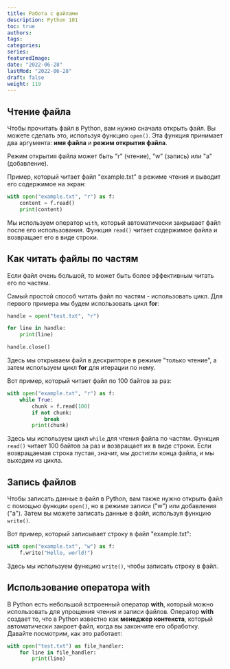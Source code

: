 ```yaml
---
title: Работа с файлами
description: Python 101
toc: true
authors:
tags:
categories:
series:
featuredImage:
date: "2022-06-28"
lastMod: "2022-06-28"
draft: false
weight: 119
---
```


## Чтение файла

Чтобы прочитать файл в Python, вам нужно сначала открыть файл. Вы можете сделать это, используя функцию `open()`. Эта функция принимает два аргумента: **имя файла** и **режим открытия файла**.

Режим открытия файла может быть "r" (чтение), "w" (запись) или "a" (добавление).

Пример, который читает файл "example.txt" в режиме чтения и выводит его содержимое на экран:

```python
with open("example.txt", "r") as f:
    content = f.read()
    print(content)
```

Мы используем оператор `with`, который автоматически закрывает файл после его использования. Функция `read()` читает содержимое файла и возвращает его в виде строки.

## Как читать файлы по частям

Если файл очень большой, то может быть более эффективным читать его по частям.

Самый простой способ читать файл по частям - использовать цикл. Для первого примера мы будем использовать цикл **for**:

```python
handle = open("test.txt", "r")

for line in handle:
    print(line)

handle.close()
```

Здесь мы открываем файл в дескрипторе в режиме "только чтение", а затем используем цикл **for** для итерации по нему.

Вот пример, который читает файл по 100 байтов за раз:

```python
with open("example.txt", "r") as f:
    while True:
        chunk = f.read(100)
        if not chunk:
            break
        print(chunk)
```

Здесь мы используем цикл `while` для чтения файла по частям. Функция `read()` читает 100 байтов за раз и возвращает их в виде строки. Если возвращаемая строка пустая, значит, мы достигли конца файла, и мы выходим из цикла.

## Запись файлов

Чтобы записать данные в файл в Python, вам также нужно открыть файл с помощью функции `open()`, но в режиме записи ("w") или добавления ("a"). Затем вы можете записать данные в файл, используя функцию `write()`.

Вот пример, который записывает строку в файл "example.txt":

```python
with open("example.txt", "w") as f:
    f.write("Hello, world!")
```

Здесь мы используем функцию `write()`, чтобы записать строку в файл.

## Использование оператора with

В Python есть небольшой встроенный оператор **with**, который можно использовать для упрощения чтения и записи файлов. Оператор **with** создает то, что в Python известно как **менеджер контекста**, который автоматически закроет файл, когда вы закончите его обработку. Давайте посмотрим, как это работает:

```python
with open("test.txt") as file_handler:
    for line in file_handler:
        print(line)
```
